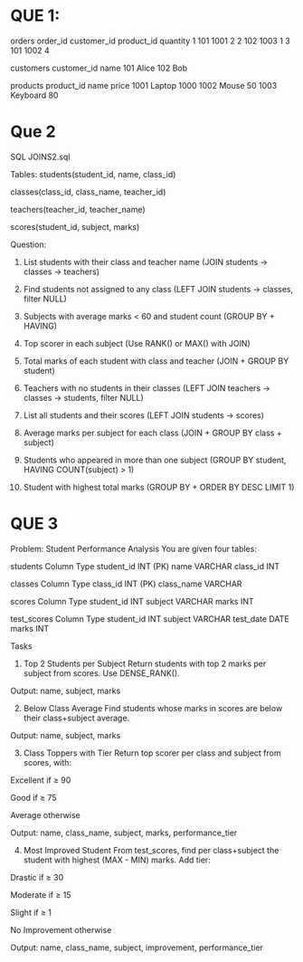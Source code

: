 
# QUE 1: ###################
orders
order_id	customer_id	product_id	quantity
1	101	1001	2
2	102	1003	1
3	101	1002	4

customers
customer_id	name
101	Alice
102	Bob

products
product_id	name	price
1001	Laptop	1000
1002	Mouse	50
1003	Keyboard	80





# Que 2 ###################
SQL JOINS2.sql

Tables:
students(student_id, name, class_id)

classes(class_id, class_name, teacher_id)

teachers(teacher_id, teacher_name)

scores(student_id, subject, marks)


Question:
1. List students with their class and teacher name
(JOIN students → classes → teachers)

2. Find students not assigned to any class
(LEFT JOIN students → classes, filter NULL)

3. Subjects with average marks < 60 and student count
(GROUP BY + HAVING)

4. Top scorer in each subject
(Use RANK() or MAX() with JOIN)

5. Total marks of each student with class and teacher
(JOIN + GROUP BY student)

6. Teachers with no students in their classes
(LEFT JOIN teachers → classes → students, filter NULL)

7. List all students and their scores
(LEFT JOIN students → scores)

8. Average marks per subject for each class
(JOIN + GROUP BY class + subject)

9. Students who appeared in more than one subject
(GROUP BY student, HAVING COUNT(subject) > 1)

10. Student with highest total marks
(GROUP BY + ORDER BY DESC LIMIT 1)


# QUE 3 ###################

Problem: Student Performance Analysis
You are given four tables:

students
Column	Type
student_id	INT (PK)
name	VARCHAR
class_id	INT

classes
Column	Type
class_id	INT (PK)
class_name	VARCHAR

scores
Column	Type
student_id	INT
subject	VARCHAR
marks	INT

test_scores
Column	Type
student_id	INT
subject	VARCHAR
test_date	DATE
marks	INT

Tasks
1. Top 2 Students per Subject
Return students with top 2 marks per subject from scores. Use DENSE_RANK().

Output: name, subject, marks

2. Below Class Average
Find students whose marks in scores are below their class+subject average.

Output: name, subject, marks

3. Class Toppers with Tier
Return top scorer per class and subject from scores, with:

Excellent if ≥ 90

Good if ≥ 75

Average otherwise

Output: name, class_name, subject, marks, performance_tier

4. Most Improved Student
From test_scores, find per class+subject the student with highest (MAX - MIN) marks. Add tier:

Drastic if ≥ 30

Moderate if ≥ 15

Slight if ≥ 1

No Improvement otherwise

Output: name, class_name, subject, improvement, performance_tier

